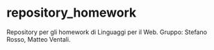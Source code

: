 # repository_homework
Repository per gli homework di Linguaggi per il Web. Gruppo: Stefano Rosso, Matteo Ventali.
